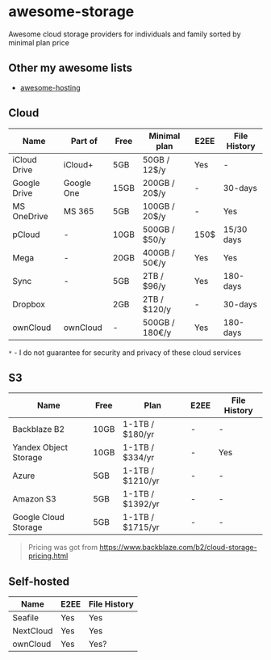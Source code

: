 # awesome-storage

Awesome cloud storage providers for individuals and family sorted by minimal plan price

## Other my awesome lists

- [awesome-hosting](https://github.com/dalisoft/awesome-hosting)

## Cloud

| Name         | Part of    | Free | Minimal plan   | E2EE | File History |
| ------------ | ---------- | ---- | -------------- | ---- | ------------ |
| iCloud Drive | iCloud+    | 5GB  | 50GB / 12$/y   | Yes  | -            |
| Google Drive | Google One | 15GB | 200GB / 20$/y  | -    | 30-days      |
| MS OneDrive  | MS 365     | 5GB  | 100GB / 20$/y  | -    | Yes          |
| pCloud       | -          | 10GB | 500GB / $50/y  | 150$ | 15/30 days   |
| Mega         | -          | 20GB | 400GB / 50€/y  | Yes  | Yes          |
| Sync         | -          | 5GB  | 2TB / $96/y    | Yes  | 180-days     |
| Dropbox      |            | 2GB  | 2TB / $120/y   | -    | 30-days      |
| ownCloud     | ownCloud   | -    | 500GB / 180€/y | Yes  | 180-days     |

`*` - I do not guarantee for security and privacy of these cloud services

## S3

| Name                  | Free | Plan             | E2EE | File History |
| --------------------- | ---- | ---------------- | ---- | ------------ |
| Backblaze B2          | 10GB | 1-1TB / $180/yr  | -    | -            |
| Yandex Object Storage | 10GB | 1-1TB / $334/yr  | -    | Yes          |
| Azure                 | 5GB  | 1-1TB / $1210/yr | -    | -            |
| Amazon S3             | 5GB  | 1-1TB / $1392/yr | -    | -            |
| Google Cloud Storage  | 5GB  | 1-1TB / $1715/yr | -    | -            |

> Pricing was got from <https://www.backblaze.com/b2/cloud-storage-pricing.html>

## Self-hosted

| Name      | E2EE | File History |
| --------- | ---- | ------------ |
| Seafile   | Yes  | Yes          |
| NextCloud | Yes  | Yes          |
| ownCloud  | Yes  | Yes?         |
